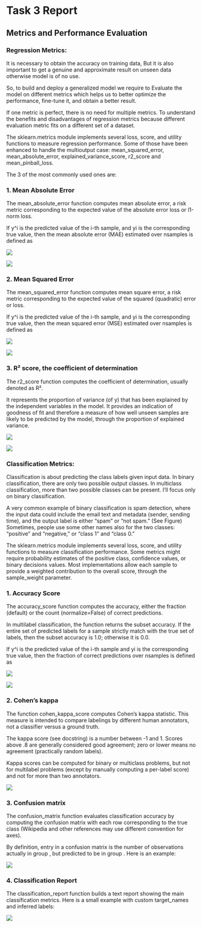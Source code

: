 # Task 3 Report
## Metrics and Performance Evaluation
### Regression Metrics:
It is necessary to obtain the accuracy on training data, But it is also important to get a genuine and approximate result on unseen data otherwise model is of no use.

So, to build and deploy a generalized model we require to Evaluate the model on different metrics which helps us to better optimize the performance, fine-tune it, and obtain a better result.

If one metric is perfect, there is no need for multiple metrics. To understand the benefits and disadvantages of regression metrics because different evaluation metric fits on a different set of a dataset.

The sklearn.metrics module implements several loss, score, and utility functions to measure regression performance. Some of those have been enhanced to handle the multioutput case: mean_squared_error, mean_absolute_error, explained_variance_score, r2_score and mean_pinball_loss.

The 3 of the most commonly used ones are:

### 1. Mean Absolute Error 

The mean_absolute_error function computes mean absolute error, a risk metric corresponding to the expected value of the absolute error loss or l1-norm loss.

If y^i is the predicted value of the i-th sample, and yi is the corresponding true value, then the mean absolute error (MAE) estimated over nsamples is defined as

![](https://github.com/sharanEN27/Marvel-coursework/blob/main/Task%203%20images/1.png?raw=true)

![](https://github.com/sharanEN27/Marvel-coursework/blob/main/Task%203%20images/2.png?raw=true)

### 2. Mean Squared Error

The mean_squared_error function computes mean square error, a risk metric corresponding to the expected value of the squared (quadratic) error or loss.

If y^i is the predicted value of the i-th sample, and yi is the corresponding true value, then the mean squared error (MSE) estimated over nsamples is defined as

![](https://github.com/sharanEN27/Marvel-coursework/blob/main/Task%203%20images/3.png?raw=true)

![](https://github.com/sharanEN27/Marvel-coursework/blob/main/Task%203%20images/4.png?raw=true)

### 3. R² score, the coefficient of determination

The r2_score function computes the coefficient of determination, usually denoted as R².

It represents the proportion of variance (of y) that has been explained by the independent variables in the model. It provides an indication of goodness of fit and therefore a measure of how well unseen samples are likely to be predicted by the model, through the proportion of explained variance.

![](https://github.com/sharanEN27/Marvel-coursework/blob/main/Task%203%20images/5.png?raw=true)

![](https://github.com/sharanEN27/Marvel-coursework/blob/main/Task%203%20images/6.png?raw=true)

### Classification Metrics:
Classification is about predicting the class labels given input data. In binary classification, there are only two possible output classes. In multiclass classification, more than two possible classes can be present. I’ll focus only on binary classification.

A very common example of binary classification is spam detection, where the input data could include the email text and metadata (sender, sending time), and the output label is either “spam” or “not spam.” (See Figure) Sometimes, people use some other names also for the two classes: “positive” and “negative,” or “class 1” and “class 0.”

The sklearn.metrics module implements several loss, score, and utility functions to measure classification performance. Some metrics might require probability estimates of the positive class, confidence values, or binary decisions values. Most implementations allow each sample to provide a weighted contribution to the overall score, through the sample_weight parameter.

### 1. Accuracy Score

The accuracy_score function computes the accuracy, either the fraction (default) or the count (normalize=False) of correct predictions.

In multilabel classification, the function returns the subset accuracy. If the entire set of predicted labels for a sample strictly match with the true set of labels, then the subset accuracy is 1.0; otherwise it is 0.0.

If y^i is the predicted value of the i-th sample and yi is the corresponding true value, then the fraction of correct predictions over nsamples is defined as

![](https://github.com/sharanEN27/Marvel-coursework/blob/main/Task%203%20images/7.png?raw=true)

![](https://github.com/sharanEN27/Marvel-coursework/blob/main/Task%203%20images/8.png?raw=true)

### 2. Cohen’s kappa

The function cohen_kappa_score computes Cohen’s kappa statistic. This measure is intended to compare labelings by different human annotators, not a classifier versus a ground truth.

The kappa score (see docstring) is a number between -1 and 1. Scores above .8 are generally considered good agreement; zero or lower means no agreement (practically random labels).

Kappa scores can be computed for binary or multiclass problems, but not for multilabel problems (except by manually computing a per-label score) and not for more than two annotators.

![](https://github.com/sharanEN27/Marvel-coursework/blob/main/Task%203%20images/9.png?raw=true)

### 3. Confusion matrix

The confusion_matrix function evaluates classification accuracy by computing the confusion matrix with each row corresponding to the true class (Wikipedia and other references may use different convention for axes).

By definition, entry  in a confusion matrix is the number of observations actually in group , but predicted to be in group . Here is an example:

![](https://github.com/sharanEN27/Marvel-coursework/blob/main/Task%203%20images/10.png?raw=true)

### 4. Classification Report

The classification_report function builds a text report showing the main classification metrics. Here is a small example with custom target_names and inferred labels:

![](https://github.com/sharanEN27/Marvel-coursework/blob/main/Task%203%20images/11.png?raw=true)
